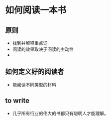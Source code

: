 # 如何阅读一本书


## 原则
 + 找到并解释重点词
 + 阅读的效果取决于阅读的主动性
 +
## 如何定义好的阅读者
 + 能阅读不同类型的材料


## to write
 + 几乎所有行业的伟大的书都只有聪明人才能理解。
